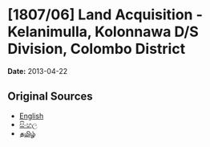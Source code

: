 # [1807/06] Land Acquisition - Kelanimulla, Kolonnawa D/S Division, Colombo District

**Date:** 2013-04-22

## Original Sources

- [English](https://documents.gov.lk/view/extra-gazettes/2013/4/1807-06_E.pdf)
- [සිංහල](https://documents.gov.lk/view/extra-gazettes/2013/4/1807-06_S.pdf)
- [தமிழ்](https://documents.gov.lk/view/extra-gazettes/2013/4/1807-06_T.pdf)
